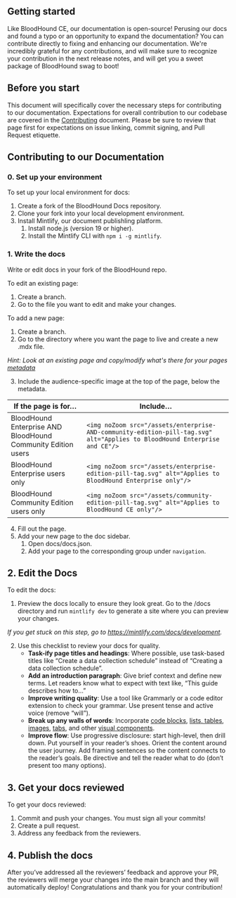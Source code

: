 ## Getting started

Like BloodHound CE, our documentation is open-source! Perusing our docs and found a typo or an opportunity to expand the documentation? You can contribute directly to fixing and enhancing our documentation. We're incredibly grateful for any contributions, and will make sure to recognize your contribution in the next release notes, and will get you a sweet package of BloodHound swag to boot!

## Before you start

This document will specifically cover the necessary steps for contributing to our documentation. Expectations for overall contribution to our codebase are covered in the [Contributing](./Contributing.md) document. Please be sure to review that page first for expectations on issue linking, commit signing, and Pull Request etiquette.

## Contributing to our Documentation

### 0. Set up your environment
To set up your local environment for docs:

1. Create a fork of the BloodHound Docs repository.
2. Clone your fork into your local development environment.
3. Install Mintlify, our document publishling platform.
   1. Install node.js (version 19 or higher).
   2. Install the Mintlify CLI with `npm i -g mintlify`.

### 1. Write the docs
Write or edit docs in your fork of the BloodHound repo.

To edit an existing page:

1. Create a branch.
2. Go to the file you want to edit and make your changes.

To add a new page:

1. Create a branch.
2. Go to the directory where you want the page to live and create a new .mdx file.

*Hint: Look at an existing page and copy/modify what's there for your pages [metadata](https://mintlify.com/docs/page)*

3. Include the audience-specific image at the top of the page, below the metadata.

| **If the page is for…** | **Include…** |
|------|------|
| BloodHound Enterprise AND BloodHound Community Edition users | `<img noZoom src="/assets/enterprise-AND-community-edition-pill-tag.svg" alt="Applies to BloodHound Enterprise and CE"/>` |
| BloodHound Enterprise users only | `<img noZoom src="/assets/enterprise-edition-pill-tag.svg" alt="Applies to BloodHound Enterprise only"/>` |
| BloodHound Community Edition users only | `<img noZoom src="/assets/community-edition-pill-tag.svg" alt="Applies to BloodHound CE only"/>` |

4. Fill out the page.
5. Add your new page to the doc sidebar.
   1. Open docs/docs.json.
   2. Add your page to the corresponding group under `navigation`.

## 2. Edit the Docs
To edit the docs:
1. Preview the docs locally to ensure they look great. Go to the /docs directory and run `mintlify dev` to generate a site where you can preview your changes.

*If you get stuck on this step, go to https://mintlify.com/docs/development.*

2. Use this checklist to review your docs for quality.
    - **Task-ify page titles and headings**: Where possible, use task-based titles like “Create a data collection schedule” instead of  “Creating a data collection schedule”.
    - **Add an introduction paragraph**: Give brief context and define new terms. Let readers know what to expect with text like, “This guide describes how to…”
    - **Improve writing quality**: Use a tool like Grammarly or a code editor extension to check your grammar. Use present tense and active voice (remove “will”).
    - **Break up any walls of words**: Incorporate [code blocks](https://mintlify.com/docs/content/components/code), [lists, tables](https://mintlify.com/docs/list-table), [images](https://mintlify.com/docs/image-embeds), [tabs](https://mintlify.com/docs/content/components/tabs), and other [visual components](https://mintlify.com/docs/content/components/accordions).
    - **Improve flow**: Use progressive disclosure: start high-level, then drill down. Put yourself in your reader’s shoes. Orient the content around the user journey. Add framing sentences so the content connects to the reader’s goals. Be directive and tell the reader what to do (don’t present too many options).

## 3. Get your docs reviewed
To get your docs reviewed:

1. Commit and push your changes. You must sign all your commits!
2. Create a pull request.
3. Address any feedback from the reviewers.

## 4. Publish the docs
After you’ve addressed all the reviewers’ feedback and approve your PR, the reviewers will merge your changes into the main branch and they will automatically deploy! Congratulations and thank you for your contribution!
